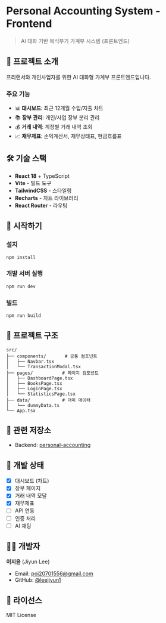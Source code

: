 # Personal Accounting System - Frontend

> AI 대화 기반 복식부기 가계부 시스템 (프론트엔드)

## 🎯 프로젝트 소개

프리랜서와 개인사업자를 위한 AI 대화형 가계부 프론트엔드입니다.

### 주요 기능

- 📊 **대시보드**: 최근 12개월 수입/지출 차트
- 📚 **장부 관리**: 개인/사업 장부 분리 관리
- 💰 **거래 내역**: 계정별 거래 내역 조회
- 📈 **재무제표**: 손익계산서, 재무상태표, 현금흐름표

## 🛠️ 기술 스택

- **React 18** + TypeScript
- **Vite** - 빌드 도구
- **TailwindCSS** - 스타일링
- **Recharts** - 차트 라이브러리
- **React Router** - 라우팅

## 🚀 시작하기

### 설치

```bash
npm install
```

### 개발 서버 실행

```bash
npm run dev
```

### 빌드

```bash
npm run build
```

## 📁 프로젝트 구조

```
src/
├── components/       # 공통 컴포넌트
│   ├── Navbar.tsx
│   └── TransactionModal.tsx
├── pages/           # 페이지 컴포넌트
│   ├── DashboardPage.tsx
│   ├── BooksPage.tsx
│   ├── LoginPage.tsx
│   └── StatisticsPage.tsx
├── data/            # 더미 데이터
│   └── dummyData.ts
└── App.tsx
```

## 🔗 관련 저장소

- Backend: [personal-accounting](링크)

## 📝 개발 상태

- [x] 대시보드 (차트)
- [x] 장부 페이지
- [x] 거래 내역 모달
- [x] 재무제표
- [ ] API 연동
- [ ] 인증 처리
- [ ] AI 채팅

## 👨‍💻 개발자

**이지윤** (Jiyun Lee)

- Email: poi20701556@gmail.com
- GitHub: [@leejiyun1](https://github.com/leejiyun1)

## 📄 라이선스

MIT License
